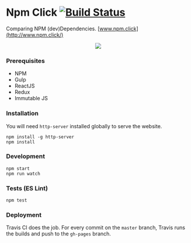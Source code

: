 Npm Click [![Build Status](https://travis-ci.org/manosim/npm-click.svg?branch=master)](https://travis-ci.org/manosim/npm-click)
=====================
Comparing NPM (dev)Dependencies. [www.npm.click](http://www.npm.click/)


<p align="center">
  <img src="https://raw.githubusercontent.com/ekonstantinidis/npm-click/master/src/images/logo-big-red.png" alt"NPM Click Logo" />
</p>


### Prerequisites

 - NPM
 - Gulp
 - ReactJS
 - Redux
 - Immutable JS

### Installation
You will need `http-server` installed globally to serve the website.

    npm install -g http-server
    npm install

### Development

    npm start
    npm run watch


### Tests (ES Lint)

    npm test


### Deployment
Travis CI does the job. For every commit on the `master` branch, Travis runs the builds and push to the `gh-pages` branch.
